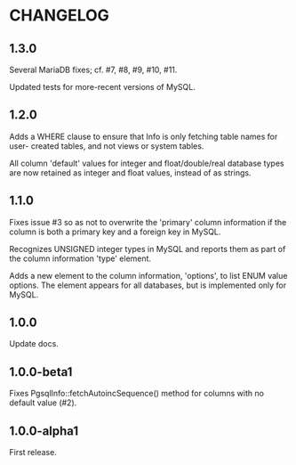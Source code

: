 # CHANGELOG

## 1.3.0

Several MariaDB fixes; cf. #7, #8, #9, #10, #11.

Updated tests for more-recent versions of MySQL.

## 1.2.0

Adds a WHERE clause to ensure that Info is only fetching table names for user-
created tables, and not views or system tables.

All column 'default' values for integer and float/double/real database types are
now retained as integer and float values, instead of as strings.

## 1.1.0

Fixes issue #3 so as not to overwrite the 'primary' column information if the
column is both a primary key and a foreign key in MySQL.

Recognizes UNSIGNED integer types in MySQL and reports them as part of the
column information 'type' element.

Adds a new element to the column information, 'options', to list ENUM value
options. The element appears for all databases, but is implemented only for
MySQL.

## 1.0.0

Update docs.

## 1.0.0-beta1

Fixes PgsqlInfo::fetchAutoincSequence() method for columns with no default value (#2).

## 1.0.0-alpha1

First release.
